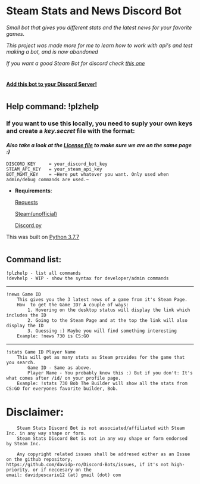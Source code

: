 # Steam Stats and News Discord Bot

_Small bot that gives you different stats and the latest news for your favorite games._

*This project was made more for me to learn how to work with api's and test making a bot, and is now abandoned*

*If you want a good Steam Bot for discord check [this one](http://www.steambot.site/)*

#

[**Add this bot to your Discord Server!**](https://discordapp.com/api/oauth2/authorize?client_id=697719810791833680&permissions=52288&scope=bot)

#

## Help command: !plzhelp

### If you want to use this locally, you need to suply your own keys and create a _key.secret_ file with the format:
    
#### _Also take a look at the [License file](LICENSE) to make sure we are on the same page :)_

    DISCORD_KEY     = your_discord_bot_key
    STEAM_API_KEY   = your_steam_api_key
    BOT_MGMT_KEY    = ~Here put whatever you want. Only used when admin/debug commands are used.~
    
* **Requirements**:
        
    [Requests](https://requests.readthedocs.io/en/master/)
    
    [Steam(unofficial)](https://pypi.org/project/steam/)
    
    [Discord.py](https://discordpy.readthedocs.io/en/latest/)

This was built on [Python 3.7.7](https://www.python.org/downloads/release/python-377/)

#

## Command list:
    !plzhelp - list all commands 
    !devhelp - WIP - show the syntax for developer/admin commands
---
    !news Game ID
        This gives you the 3 latest news of a game from it's Steam Page.
        How  to get the Game ID? A couple of ways:
            1. Hovering on the desktop status will display the link which includes the ID
            2. Going to the Steam Page and at the top the link will also display the ID
            3. Guessing :) Maybe you will find something interesting
        Example: !news 730 is CS:GO
---
    !stats Game ID Player Name
        This will get as many stats as Steam provides for the game that you search.
            Game ID - Same as above.
            Player Name - You probably know this :) But if you don't: It's what comes after /id/ on your profile page.
        Example: !stats 730 Bob The Builder will show all the stats from CS:GO for everyones favorite builder, Bob.

# **Disclaimer**:
        Steam Stats Discord Bot is not associated/affiliated with Steam Inc. in any way shape or form.
        Steam Stats Discord Bot is not in any way shape or form endorsed by Steam Inc.

        Any copyright related issues shall be addresed either as an Issue on the github repository,
    https://github.com/davidp-ro/Discord-Bots/issues, if it's not high-priority, or if neccesary on the
    email: davidpescariu12 (at) gmail (dot) com